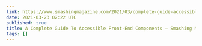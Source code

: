 ```yaml
---
link: https://www.smashingmagazine.com/2021/03/complete-guide-accessible-front-end-components/
date: 2021-03-23 02:22 UTC
published: true
title: A Complete Guide To Accessible Front-End Components — Smashing Magazine
tags: []
---
```



